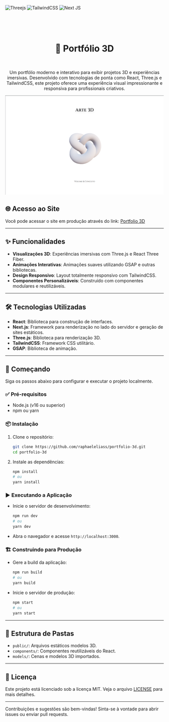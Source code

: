 ![Threejs](https://img.shields.io/badge/threejs-black?style=for-the-badge&logo=three.js&logoColor=white) ![TailwindCSS](https://img.shields.io/badge/tailwindcss-%2338B2AC.svg?style=for-the-badge&logo=tailwind-css&logoColor=white) ![Next JS](https://img.shields.io/badge/Next-black?style=for-the-badge&logo=next.js&logoColor=white)

<br/>
<br/>
<br/>

<div align="center">

  <h1>🎨 Portfólio 3D</h1>

<br/>

  <p>
    Um portfólio moderno e interativo para exibir projetos 3D e experiências imersivas.
    Desenvolvido com tecnologias de ponta como React, Three.js e TailwindCSS,
    este projeto oferece uma experiência visual impressionante e responsiva para profissionais criativos.
  </p>

</div>

![imagem do projeto](/public/assets/image.png)

## 🌐 Acesso ao Site

Você pode acessar o site em produção através do link: [Portfolio 3D](https://raphaeleliass-portfolio-3d.vercel.app)

---

## ✨ Funcionalidades

- **Visualizações 3D**: Experiências imersivas com Three.js e React Three Fiber.
- **Animações Interativas**: Animações suaves utilizando GSAP e outras bibliotecas.
- **Design Responsivo**: Layout totalmente responsivo com TailwindCSS.
- **Componentes Personalizáveis**: Construído com componentes modulares e reutilizáveis.

---

## 🛠️ Tecnologias Utilizadas

- **React**: Biblioteca para construção de interfaces.
- **Next.js**: Framework para renderização no lado do servidor e geração de sites estáticos.
- **Three.js**: Biblioteca para renderização 3D.
- **TailwindCSS**: Framework CSS utilitário.
- **GSAP**: Biblioteca de animação.

---

## 🚀 Começando

Siga os passos abaixo para configurar e executar o projeto localmente.

### ✅ Pré-requisitos

- Node.js (v16 ou superior)
- npm ou yarn

### 📦 Instalação

1. Clone o repositório:

   ```bash
   git clone https://github.com/raphaeleliass/portfolio-3d.git
   cd portfolio-3d
   ```

2. Instale as dependências:

   ```bash
   npm install
   # ou
   yarn install
   ```

### ▶️ Executando a Aplicação

- Inicie o servidor de desenvolvimento:

  ```bash
  npm run dev
  # ou
  yarn dev
  ```

- Abra o navegador e acesse `http://localhost:3000`.

### 🏗️ Construindo para Produção

- Gere a build da aplicação:

  ```bash
  npm run build
  # ou
  yarn build
  ```

- Inicie o servidor de produção:

  ```bash
  npm start
  # ou
  yarn start
  ```

---

## 📂 Estrutura de Pastas

- `public/`: Arquivos estáticos modelos 3D.
- `components/`: Componentes reutilizáveis do React.
- `models/`: Cenas e modelos 3D importados.

---

## 📜 Licença

Este projeto está licenciado sob a licença MIT. Veja o arquivo [LICENSE](LICENSE) para mais detalhes.

---

Contribuições e sugestões são bem-vindas! Sinta-se à vontade para abrir issues ou enviar pull requests.

